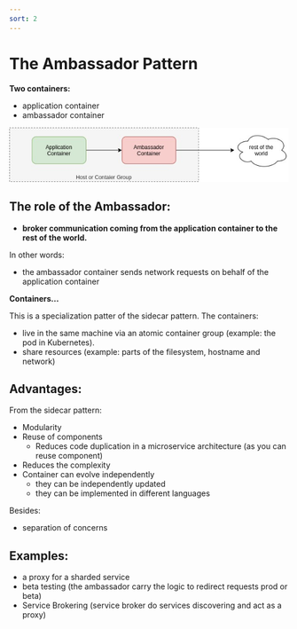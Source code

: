 ```yaml
---
sort: 2
---
```


#  The Ambassador Pattern

**Two containers:**
- application container
- ambassador container

![sidecar](./images/ambassador.jpg)


## The role of the Ambassador:

- **broker communication coming from the application container to the rest of the world.**

In other words:
- the ambassador container sends network requests on behalf of the application container


**Containers...**

This is a specialization patter of the sidecar pattern.
The containers:
- live in the same machine via an atomic container group (example: the pod in Kubernetes).
- share resources (example: parts of the filesystem, hostname and network)


## Advantages:

From the sidecar pattern:
- Modularity
- Reuse of components
  - Reduces code duplication in a microservice architecture (as you can reuse component)
- Reduces the complexity
- Container can evolve independently
  - they can be independently updated
  - they can be implemented in different languages

Besides:
- separation of concerns


## Examples:

- a proxy for a sharded service
- beta testing (the ambassador carry the logic to redirect requests prod or beta)
- Service Brokering (service broker do services discovering and act as a proxy)



